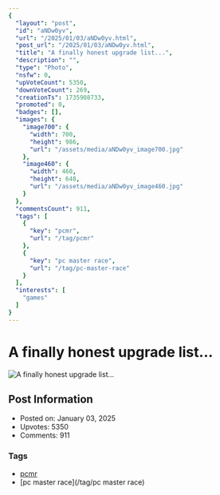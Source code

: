 ```yaml
---
{
  "layout": "post",
  "id": "aNDw0yv",
  "url": "/2025/01/03/aNDw0yv.html",
  "post_url": "/2025/01/03/aNDw0yv.html",
  "title": "A finally honest upgrade list...",
  "description": "",
  "type": "Photo",
  "nsfw": 0,
  "upVoteCount": 5350,
  "downVoteCount": 269,
  "creationTs": 1735908733,
  "promoted": 0,
  "badges": [],
  "images": {
    "image700": {
      "width": 700,
      "height": 986,
      "url": "/assets/media/aNDw0yv_image700.jpg"
    },
    "image460": {
      "width": 460,
      "height": 648,
      "url": "/assets/media/aNDw0yv_image460.jpg"
    }
  },
  "commentsCount": 911,
  "tags": [
    {
      "key": "pcmr",
      "url": "/tag/pcmr"
    },
    {
      "key": "pc master race",
      "url": "/tag/pc-master-race"
    }
  ],
  "interests": [
    "games"
  ]
}
---
```


# A finally honest upgrade list...

![A finally honest upgrade list...](/assets/media/aNDw0yv_image700.jpg)

## Post Information

- Posted on: January 03, 2025
- Upvotes: 5350
- Comments: 911

### Tags

- [pcmr](/tag/pcmr)
- [pc master race](/tag/pc master race)
